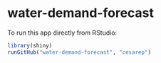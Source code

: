 # water-demand-forecast

To run this app directly from RStudio:
```r
library(shiny)
runGitHub("water-demand-forecast", "cesarep")
```
